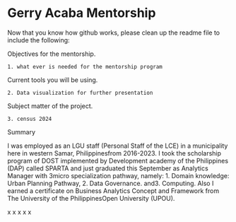 # Gerry Acaba Mentorship


Now that you know how github works, please clean up the readme file to include the following:

Objectives for the mentorship.

	1. what ever is needed for the mentorship program
	
Current tools you will be using.

	2. Data visualization for further presentation

Subject matter of the project.

	3. census 2024


Summary

I was employed as an LGU staff (Personal Staff of the LCE) in a municipality here in western Samar, Philippinesfrom 2016-2023.
I took the scholarship program of DOST implemented by Development
academy of the Philippines (DAP) called SPARTA and just graduated this September as Analytics Manager with 3micro specialization pathway, namely: 1. Domain knowledge: Urban Planning Pathway, 2. Data Governance. and3. Computing.
Also I earned a certificate on Business Analytics Concept and Framework from The University of the PhilippinesOpen University (UPOU).

x x x x x 
